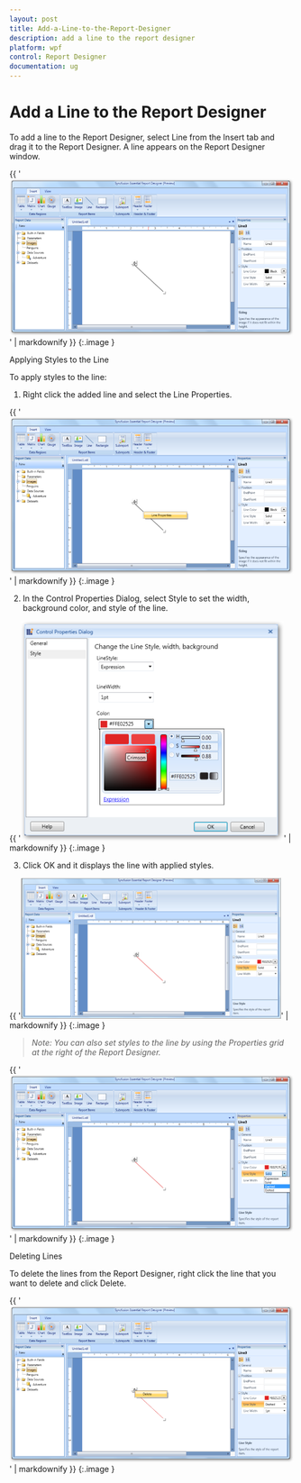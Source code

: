 ```yaml
---
layout: post
title: Add-a-Line-to-the-Report-Designer
description: add a line to the report designer
platform: wpf
control: Report Designer
documentation: ug
---
```


# Add a Line to the Report Designer

To add a line to the Report Designer, select Line from the Insert tab and drag it to the Report Designer. A line appears on the Report Designer window.

{{ '![C:/Users/radhas/Desktop/DesignerDocument/sshot-28.png](Add-a-Line-to-the-Report-Designer_images/Add-a-Line-to-the-Report-Designer_img1.png)' | markdownify }}
{:.image }


Applying Styles to the Line

To apply styles to the line:

1. Right click the added line and select the Line Properties.



{{ '![C:/Users/radhas/Desktop/DesignerDocument/sshot-29.png](Add-a-Line-to-the-Report-Designer_images/Add-a-Line-to-the-Report-Designer_img2.png)' | markdownify }}
{:.image }


2. In the Control Properties Dialog, select Style to set the width, background color, and style of the line.



{{ '![C:/Users/radhas/Desktop/Image/sshot-29.png](Add-a-Line-to-the-Report-Designer_images/Add-a-Line-to-the-Report-Designer_img3.png)' | markdownify }}
{:.image }


3. Click OK and it displays the line with applied styles.



{{ '![](Add-a-Line-to-the-Report-Designer_images/Add-a-Line-to-the-Report-Designer_img4.png)' | markdownify }}
{:.image }


> _Note: You can also set styles to the line by using the Properties grid at the right of the Report Designer._



{{ '![C:/Users/radhas/Desktop/DesignerDocument/sshot-31.png](Add-a-Line-to-the-Report-Designer_images/Add-a-Line-to-the-Report-Designer_img5.png)' | markdownify }}
{:.image }


Deleting Lines 

To delete the lines from the Report Designer, right click the line that you want to delete and click Delete.



{{ '![C:/Users/radhas/Desktop/DesignerDocument/sshot-32.png](Add-a-Line-to-the-Report-Designer_images/Add-a-Line-to-the-Report-Designer_img6.png)' | markdownify }}
{:.image }


